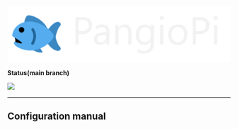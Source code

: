 ![](./logo.png)

**Status(main branch)**

![](https://img.shields.io/badge/license-MIT-blue) 

---

## Configuration manual